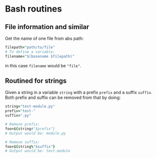 # Bash routines

## File information and similar

Get the name of one file from abs path:

```ruby
filepath="path/to/file"
# To define a variable:
filename="$(basename $filepath)"
```

in this case `filename` would be `"file"`.

## Routined for strings

Given a string in a variable `string` with a prefix `prefix` and a suffix `suffix`. Both prefix and suffix can be removed from that by doing:

```ruby
string="test-module.py"
prefix="test-"
suffix=".py"

# Remove prefix:
foo=${string#"$prefix"}
# Output would be: module.py

# Remove suffix:
foo=${string%"$suffix"}
# Output would be: test-module
```
